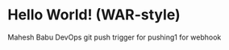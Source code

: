 Hello World! (WAR-style)
===============

Mahesh Babu DevOps git push trigger for pushing1 for webhook
